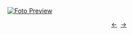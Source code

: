 [![Foto Preview](preview/n648.avif)](https://20essentials.github.io/project-000-648)

<div align="center" style="display: flex; justify-content: center;">
  <a  href="https://github.com/20essentials/project-000-647" target="_blank">&#8592;</a>
  &nbsp;&nbsp;
  <a  href="https://github.com/20essentials/project-000-649" target="_blank">&#8594;</a>
</div>
